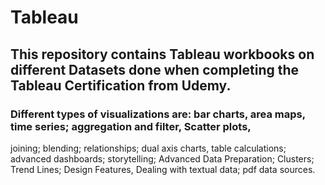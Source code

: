 # Tableau
## This repository contains Tableau workbooks on different Datasets done when completing the Tableau Certification from Udemy.
### Different types of visualizations are: bar charts, area maps, time series; aggregation and filter, Scatter plots, 
joining; blending; relationships; dual axis charts, table calculations; advanced dashboards; storytelling; Advanced Data Preparation; Clusters; Trend Lines; Design Features, Dealing with textual data; pdf data sources.
